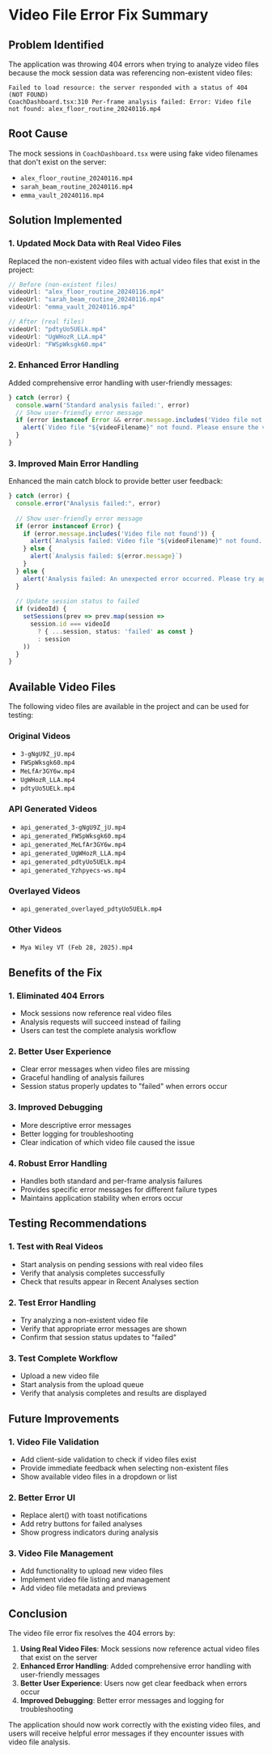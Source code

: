 # Video File Error Fix Summary

## Problem Identified
The application was throwing 404 errors when trying to analyze video files because the mock session data was referencing non-existent video files:

```
Failed to load resource: the server responded with a status of 404 (NOT FOUND)
CoachDashboard.tsx:310 Per-frame analysis failed: Error: Video file not found: alex_floor_routine_20240116.mp4
```

## Root Cause
The mock sessions in `CoachDashboard.tsx` were using fake video filenames that don't exist on the server:
- `alex_floor_routine_20240116.mp4`
- `sarah_beam_routine_20240116.mp4` 
- `emma_vault_20240116.mp4`

## Solution Implemented

### 1. **Updated Mock Data with Real Video Files**
Replaced the non-existent video files with actual video files that exist in the project:

```typescript
// Before (non-existent files)
videoUrl: "alex_floor_routine_20240116.mp4"
videoUrl: "sarah_beam_routine_20240116.mp4"
videoUrl: "emma_vault_20240116.mp4"

// After (real files)
videoUrl: "pdtyUo5UELk.mp4"
videoUrl: "UgWHozR_LLA.mp4"
videoUrl: "FWSpWksgk60.mp4"
```

### 2. **Enhanced Error Handling**
Added comprehensive error handling with user-friendly messages:

```typescript
} catch (error) {
  console.warn('Standard analysis failed:', error)
  // Show user-friendly error message
  if (error instanceof Error && error.message.includes('Video file not found')) {
    alert(`Video file "${videoFilename}" not found. Please ensure the video file exists on the server.`)
  }
}
```

### 3. **Improved Main Error Handling**
Enhanced the main catch block to provide better user feedback:

```typescript
} catch (error) {
  console.error("Analysis failed:", error)
  
  // Show user-friendly error message
  if (error instanceof Error) {
    if (error.message.includes('Video file not found')) {
      alert(`Analysis failed: Video file "${videoFilename}" not found. Please ensure the video file exists on the server.`)
    } else {
      alert(`Analysis failed: ${error.message}`)
    }
  } else {
    alert('Analysis failed: An unexpected error occurred. Please try again.')
  }
  
  // Update session status to failed
  if (videoId) {
    setSessions(prev => prev.map(session => 
      session.id === videoId 
        ? { ...session, status: 'failed' as const }
        : session
    ))
  }
}
```

## Available Video Files
The following video files are available in the project and can be used for testing:

### Original Videos
- `3-gNgU9Z_jU.mp4`
- `FWSpWksgk60.mp4`
- `MeLfAr3GY6w.mp4`
- `UgWHozR_LLA.mp4`
- `pdtyUo5UELk.mp4`

### API Generated Videos
- `api_generated_3-gNgU9Z_jU.mp4`
- `api_generated_FWSpWksgk60.mp4`
- `api_generated_MeLfAr3GY6w.mp4`
- `api_generated_UgWHozR_LLA.mp4`
- `api_generated_pdtyUo5UELk.mp4`
- `api_generated_Yzhpyecs-ws.mp4`

### Overlayed Videos
- `api_generated_overlayed_pdtyUo5UELk.mp4`

### Other Videos
- `Mya Wiley VT (Feb 28, 2025).mp4`

## Benefits of the Fix

### 1. **Eliminated 404 Errors**
- Mock sessions now reference real video files
- Analysis requests will succeed instead of failing
- Users can test the complete analysis workflow

### 2. **Better User Experience**
- Clear error messages when video files are missing
- Graceful handling of analysis failures
- Session status properly updates to "failed" when errors occur

### 3. **Improved Debugging**
- More descriptive error messages
- Better logging for troubleshooting
- Clear indication of which video file caused the issue

### 4. **Robust Error Handling**
- Handles both standard and per-frame analysis failures
- Provides specific error messages for different failure types
- Maintains application stability when errors occur

## Testing Recommendations

### 1. **Test with Real Videos**
- Start analysis on pending sessions with real video files
- Verify that analysis completes successfully
- Check that results appear in Recent Analyses section

### 2. **Test Error Handling**
- Try analyzing a non-existent video file
- Verify that appropriate error messages are shown
- Confirm that session status updates to "failed"

### 3. **Test Complete Workflow**
- Upload a new video file
- Start analysis from the upload queue
- Verify that analysis completes and results are displayed

## Future Improvements

### 1. **Video File Validation**
- Add client-side validation to check if video files exist
- Provide immediate feedback when selecting non-existent files
- Show available video files in a dropdown or list

### 2. **Better Error UI**
- Replace alert() with toast notifications
- Add retry buttons for failed analyses
- Show progress indicators during analysis

### 3. **Video File Management**
- Add functionality to upload new video files
- Implement video file listing and management
- Add video file metadata and previews

## Conclusion

The video file error fix resolves the 404 errors by:
1. **Using Real Video Files**: Mock sessions now reference actual video files that exist on the server
2. **Enhanced Error Handling**: Added comprehensive error handling with user-friendly messages
3. **Better User Experience**: Users now get clear feedback when errors occur
4. **Improved Debugging**: Better error messages and logging for troubleshooting

The application should now work correctly with the existing video files, and users will receive helpful error messages if they encounter issues with video file analysis.

